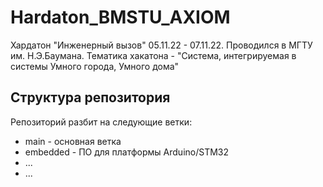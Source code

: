 # Hardaton_BMSTU_AXIOM
Хардатон "Инженерный вызов" 05.11.22 - 07.11.22. Проводился в МГТУ им. Н.Э.Баумана. Тематика хакатона - "Система, интегрируемая в системы Умного города, Умного дома"

## Структура репозитория
Репозиторий разбит на следующие ветки:

- main - основная ветка 
- embedded - ПО для платформы Arduino/STM32 
- ...
- ...
